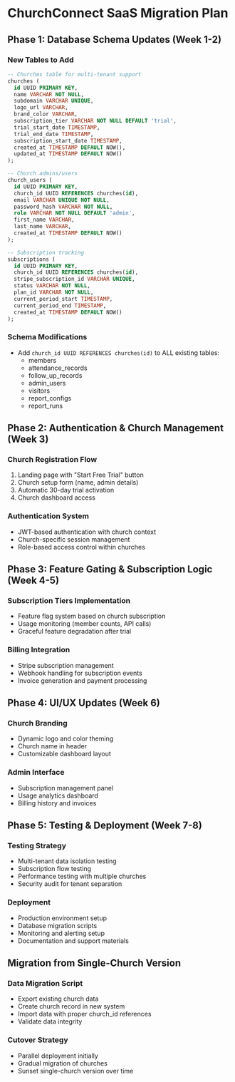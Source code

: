 # ChurchConnect SaaS Migration Plan

## Phase 1: Database Schema Updates (Week 1-2)

### New Tables to Add
```sql
-- Churches table for multi-tenant support
churches (
  id UUID PRIMARY KEY,
  name VARCHAR NOT NULL,
  subdomain VARCHAR UNIQUE,
  logo_url VARCHAR,
  brand_color VARCHAR,
  subscription_tier VARCHAR NOT NULL DEFAULT 'trial',
  trial_start_date TIMESTAMP,
  trial_end_date TIMESTAMP,
  subscription_start_date TIMESTAMP,
  created_at TIMESTAMP DEFAULT NOW(),
  updated_at TIMESTAMP DEFAULT NOW()
);

-- Church admins/users
church_users (
  id UUID PRIMARY KEY,
  church_id UUID REFERENCES churches(id),
  email VARCHAR UNIQUE NOT NULL,
  password_hash VARCHAR NOT NULL,
  role VARCHAR NOT NULL DEFAULT 'admin',
  first_name VARCHAR,
  last_name VARCHAR,
  created_at TIMESTAMP DEFAULT NOW()
);

-- Subscription tracking
subscriptions (
  id UUID PRIMARY KEY,
  church_id UUID REFERENCES churches(id),
  stripe_subscription_id VARCHAR UNIQUE,
  status VARCHAR NOT NULL,
  plan_id VARCHAR NOT NULL,
  current_period_start TIMESTAMP,
  current_period_end TIMESTAMP,
  created_at TIMESTAMP DEFAULT NOW()
);
```

### Schema Modifications
- Add `church_id UUID REFERENCES churches(id)` to ALL existing tables:
  - members
  - attendance_records
  - follow_up_records
  - admin_users
  - visitors
  - report_configs
  - report_runs

## Phase 2: Authentication & Church Management (Week 3)

### Church Registration Flow
1. Landing page with "Start Free Trial" button
2. Church setup form (name, admin details)
3. Automatic 30-day trial activation
4. Church dashboard access

### Authentication System
- JWT-based authentication with church context
- Church-specific session management
- Role-based access control within churches

## Phase 3: Feature Gating & Subscription Logic (Week 4-5)

### Subscription Tiers Implementation
- Feature flag system based on church subscription
- Usage monitoring (member counts, API calls)
- Graceful feature degradation after trial

### Billing Integration
- Stripe subscription management
- Webhook handling for subscription events
- Invoice generation and payment processing

## Phase 4: UI/UX Updates (Week 6)

### Church Branding
- Dynamic logo and color theming
- Church name in header
- Customizable dashboard layout

### Admin Interface
- Subscription management panel
- Usage analytics dashboard
- Billing history and invoices

## Phase 5: Testing & Deployment (Week 7-8)

### Testing Strategy
- Multi-tenant data isolation testing
- Subscription flow testing
- Performance testing with multiple churches
- Security audit for tenant separation

### Deployment
- Production environment setup
- Database migration scripts
- Monitoring and alerting setup
- Documentation and support materials

## Migration from Single-Church Version

### Data Migration Script
- Export existing church data
- Create church record in new system
- Import data with proper church_id references
- Validate data integrity

### Cutover Strategy
- Parallel deployment initially
- Gradual migration of churches
- Sunset single-church version over time